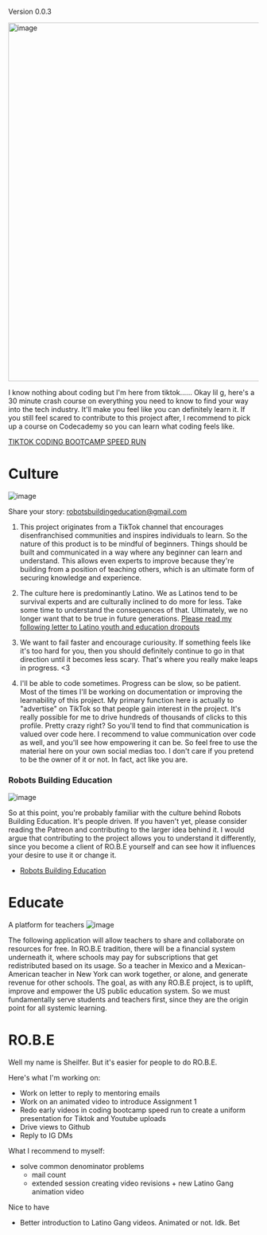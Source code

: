 

Version 0.0.3

<img width="720" alt="image" src="https://user-images.githubusercontent.com/65219666/195417035-6570009f-d3f2-42ce-a682-c86a55bb618f.png">

I know nothing about coding but I'm here from tiktok......
Okay lil g, here's a 30 minute crash course on everything you need to know to find your way into the tech industry. It'll make you feel like you can definitely learn it. If you still feel scared to contribute to this project after, I recommend to pick up a course on Codecademy so you can learn what coding feels like.

[TIKTOK CODING BOOTCAMP SPEED RUN](https://www.youtube.com/watch?v=vSeypb04Do4)







# Culture
![image](https://user-images.githubusercontent.com/65219666/195417190-65cc2b05-9871-4a24-b81a-98a63125e509.png)



Share your story: robotsbuildingeducation@gmail.com


1. This project originates from a TikTok channel that encourages disenfranchised communities and inspires individuals to learn. So the nature of this product is to be mindful of beginners. Things should be built and communicated in a way where any beginner can learn and understand. This allows even experts to improve because they're building from a position of teaching others, which is an ultimate form of securing knowledge and experience.

2. The culture here is predominantly Latino. We as Latinos tend to be survival experts and are culturally inclined to do more for less. Take some time to understand the consequences of that. Ultimately, we no longer want that to be true in future generations. [Please read my following letter to Latino youth and education dropouts](https://res.cloudinary.com/eduprojectsil/image/upload/v1665596886/A_Letter_To_You_3_gyhikq.pdf)

3. We want to fail faster and encourage curiousity. If something feels like it's too hard for you, then you should definitely continue to go in that direction until it becomes less scary. That's where you really make leaps in progress. <3

4. I'll be able to code sometimes. Progress can be slow, so be patient. Most of the times I'll be working on documentation or improving the learnability of this project. My primary function here is actually to "advertise" on TikTok so that people gain interest in the project. It's really possible for me to drive hundreds of thousands of clicks to this profile. Pretty crazy right? So you'll tend to find that communication is valued over code here. I recommend to value communication over code as well, and you'll see how empowering it can be. So feel free to use the material here on your own social medias too. I don't care if you pretend to be the owner of it or not. In fact, act like you are.

### Robots Building Education
![image](https://user-images.githubusercontent.com/65219666/195417313-d75b6db7-35d1-47bf-9c89-7a8f07215997.png)

So at this point, you're probably familiar with the culture behind Robots Building Education. It's people driven.
If you haven't yet, please consider reading the Patreon and contributing to the larger idea behind it. I would argue that contributing to the project allows you to understand it differently, since you become a client of RO.B.E yourself and can see how it influences your desire to use it or change it.

- [Robots Building Education](https://www.patreon.com/RobotsBuildingEducation)



# Educate
A platform for teachers
![image](https://user-images.githubusercontent.com/65219666/195417469-b6b9d8bf-3654-4726-a3b6-b17ae675d83e.png)


The following application will allow teachers to share and collaborate on resources for free. In RO.B.E tradition, there will be a financial system underneath it, where schools may pay for subscriptions that get redistributed based on its usage. So a teacher in Mexico and a Mexican-American teacher in New York can work together, or alone, and generate revenue for other schools.
The goal, as with any RO.B.E project, is to uplift, improve and empower the US public education system. So we must fundamentally serve students and teachers first, since they are the origin point for all systemic learning.




# RO.B.E
Well my name is Sheilfer. But it's easier for people to do RO.B.E.

Here's what I'm working on:
  - Work on letter to reply to mentoring emails
  - Work on an animated video to introduce Assignment 1
  - Redo early videos in coding bootcamp speed run to create a uniform presentation for Tiktok and Youtube uploads
  - Drive views to Github
  - Reply to IG DMs
  
What I recommend to myself:
 - solve common denominator problems 
   - mail count
   - extended session creating video revisions + new Latino Gang animation video
   
Nice to have
 - Better introduction to Latino Gang videos. Animated or not. Idk. Bet



